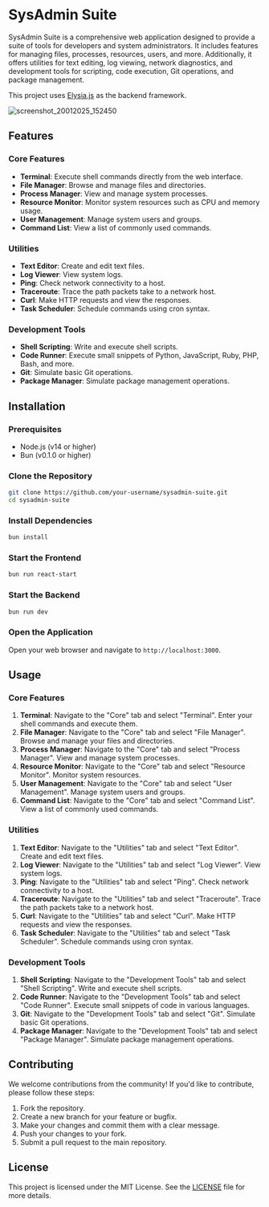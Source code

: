# SysAdmin Suite

SysAdmin Suite is a comprehensive web application designed to provide a suite of tools for developers and system administrators. It includes features for managing files, processes, resources, users, and more. Additionally, it offers utilities for text editing, log viewing, network diagnostics, and development tools for scripting, code execution, Git operations, and package management.

This project uses [Elysia.js](https://elysia.js.org/) as the backend framework.


![screenshot_20012025_152450](https://github.com/user-attachments/assets/f8d9b568-e839-47e7-8c87-31682aed766f)

## Features

### Core Features
- **Terminal**: Execute shell commands directly from the web interface.
- **File Manager**: Browse and manage files and directories.
- **Process Manager**: View and manage system processes.
- **Resource Monitor**: Monitor system resources such as CPU and memory usage.
- **User Management**: Manage system users and groups.
- **Command List**: View a list of commonly used commands.

### Utilities
- **Text Editor**: Create and edit text files.
- **Log Viewer**: View system logs.
- **Ping**: Check network connectivity to a host.
- **Traceroute**: Trace the path packets take to a network host.
- **Curl**: Make HTTP requests and view the responses.
- **Task Scheduler**: Schedule commands using cron syntax.

### Development Tools
- **Shell Scripting**: Write and execute shell scripts.
- **Code Runner**: Execute small snippets of Python, JavaScript, Ruby, PHP, Bash, and more.
- **Git**: Simulate basic Git operations.
- **Package Manager**: Simulate package management operations.

## Installation

### Prerequisites
- Node.js (v14 or higher)
- Bun (v0.1.0 or higher)

### Clone the Repository
```sh
git clone https://github.com/your-username/sysadmin-suite.git
cd sysadmin-suite
```

### Install Dependencies
```sh
bun install
```

### Start the Frontend
```sh
bun run react-start
```

### Start the Backend
```sh
bun run dev
```

### Open the Application
Open your web browser and navigate to `http://localhost:3000`.

## Usage

### Core Features
1. **Terminal**: Navigate to the "Core" tab and select "Terminal". Enter your shell commands and execute them.
2. **File Manager**: Navigate to the "Core" tab and select "File Manager". Browse and manage your files and directories.
3. **Process Manager**: Navigate to the "Core" tab and select "Process Manager". View and manage system processes.
4. **Resource Monitor**: Navigate to the "Core" tab and select "Resource Monitor". Monitor system resources.
5. **User Management**: Navigate to the "Core" tab and select "User Management". Manage system users and groups.
6. **Command List**: Navigate to the "Core" tab and select "Command List". View a list of commonly used commands.

### Utilities
1. **Text Editor**: Navigate to the "Utilities" tab and select "Text Editor". Create and edit text files.
2. **Log Viewer**: Navigate to the "Utilities" tab and select "Log Viewer". View system logs.
3. **Ping**: Navigate to the "Utilities" tab and select "Ping". Check network connectivity to a host.
4. **Traceroute**: Navigate to the "Utilities" tab and select "Traceroute". Trace the path packets take to a network host.
5. **Curl**: Navigate to the "Utilities" tab and select "Curl". Make HTTP requests and view the responses.
6. **Task Scheduler**: Navigate to the "Utilities" tab and select "Task Scheduler". Schedule commands using cron syntax.

### Development Tools
1. **Shell Scripting**: Navigate to the "Development Tools" tab and select "Shell Scripting". Write and execute shell scripts.
2. **Code Runner**: Navigate to the "Development Tools" tab and select "Code Runner". Execute small snippets of code in various languages.
3. **Git**: Navigate to the "Development Tools" tab and select "Git". Simulate basic Git operations.
4. **Package Manager**: Navigate to the "Development Tools" tab and select "Package Manager". Simulate package management operations.

## Contributing

We welcome contributions from the community! If you'd like to contribute, please follow these steps:

1. Fork the repository.
2. Create a new branch for your feature or bugfix.
3. Make your changes and commit them with a clear message.
4. Push your changes to your fork.
5. Submit a pull request to the main repository.

## License

This project is licensed under the MIT License. See the [LICENSE](LICENSE) file for more details.
